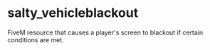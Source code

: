 # salty_vehicleblackout
FiveM resource that causes a player's screen to blackout if certain conditions are met.
